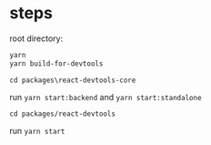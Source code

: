 # steps

root directory:
```sh
yarn
yarn build-for-devtools
```

`cd packages\react-devtools-core`

run `yarn start:backend` and `yarn start:standalone`

`cd packages/react-devtools`

run `yarn start`
